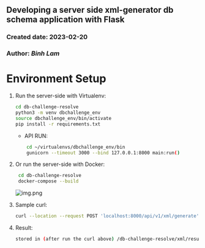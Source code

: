 ## Developing a server side xml-generator db schema application with Flask
### Created date: 2023-02-20
### Author: *Binh Lam*

# Environment Setup
1. Run the server-side with Virtualenv:

    ```sh
    cd db-challenge-resolve
    python3 -m venv dbchallenge_env
    source dbchallenge_env/bin/activate
    pip install -r requirements.txt
    ```
    * API RUN:
    ```sh
        cd ~/virtualenvs/dbchallenge_env/bin
        gunicorn --timeout 3000 --bind 127.0.0.1:8000 main:run()
    ```

2. Or run the server-side with Docker:
   ```sh
    cd db-challenge-resolve
    docker-compose --build
    ```
   ![img.png](pkg/static/img.png)

3. Sample curl:
   ```sh
   curl --location --request POST 'localhost:8000/api/v1/xml/generate'
   ```

4. Result:
   ```sh
   stored in (after run the curl above) /db-challenge-resolve/xml/result.xml
   ```
